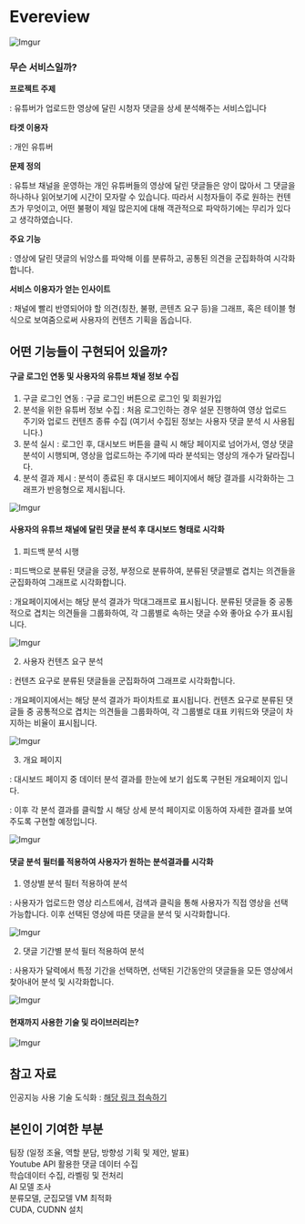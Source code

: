 # Evereview 

![Imgur](https://imgur.com/wMoheXq.jpg)

### 무슨 서비스일까?

**프로젝트 주제** 

: 유튜버가 업로드한 영상에 달린 시청자 댓글을 상세 분석해주는 서비스입니다

**타겟 이용자**

: 개인 유튜버

**문제 정의**

: 유튜브 채널을 운영하는 개인 유튜버들의 영상에 달린 댓글들은 양이 많아서 그 댓글을 하나하나 읽어보기에 시간이 모자랄 수 있습니다. 따라서 시청자들이 주로 원하는 컨텐츠가 무엇이고, 어떤 불평이 제일 많은지에 대해 객관적으로 파악하기에는 무리가 있다고 생각하였습니다.

**주요 기능**

: 영상에 달린 댓글의 뉘앙스를 파악해 이를 분류하고, 공통된 의견을 군집화하여 시각화합니다.

**서비스 이용자가 얻는 인사이트**

: 채널에 빨리 반영되어야 할 의견(칭찬, 불평, 콘텐츠 요구 등)을 그래프, 혹은 테이블 형식으로 보여줌으로써 사용자의 컨텐츠 기획을 돕습니다.        



## 어떤 기능들이 구현되어 있을까?

#### 구글 로그인 연동 및 사용자의 유튜브 채널 정보 수집  

1. 구글 로그인 연동 : 구글 로그인 버튼으로 로그인 및 회원가입
2. 분석을 위한 유튜버 정보 수집 : 처음 로그인하는 경우 설문 진행하여 영상 업로드 주기와 업로드 컨텐츠 종류 수집 (여기서 수집된 정보는 사용자 댓글 분석 시 사용됩니다.)
3. 분석 실시 : 로그인 후, 대시보드 버튼을 클릭 시 해당 페이지로 넘어가서, 영상 댓글 분석이 시행되며, 영상을 업로드하는 주기에 따라 분석되는 영상의 개수가 달라집니다.
4. 분석 결과 제시 : 분석이 종료된 후 대시보드 페이지에서 해당 결과를 시각화하는 그래프가 반응형으로 제시됩니다.

![Imgur](https://imgur.com/tJcoo5F.jpg)

#### 사용자의 유튜브 채널에 달린 댓글 분석 후 대시보드 형태로 시각화  

1. 피드백 분석 시행

: 피드백으로 분류된 댓글을 긍정, 부정으로 분류하여, 분류된 댓글별로 겹치는 의견들을 군집화하여 그래프로 시각화합니다.

: 개요페이지에서는 해당 분석 결과가 막대그래프로 표시됩니다. 분류된 댓글들 중 공통적으로 겹치는 의견들을 그룹화하여, 각 그룹별로 속하는 댓글 수와 좋아요 수가 표시됩니다.  

![Imgur](https://imgur.com/hisUbKq.jpg)

2. 사용자 컨텐츠 요구 분석  

: 컨텐츠 요구로 분류된 댓글들을 군집화하여 그래프로 시각화합니다.

: 개요페이지에서는 해당 분석 결과가 파이차트로 표시됩니다. 컨텐츠 요구로 분류된 댓글들 중 공통적으로 겹치는 의견들을 그룹화하여, 각 그룹별로 대표 키워드와 댓글이 차지하는 비율이 표시됩니다.

![Imgur](https://imgur.com/evLLSwL.jpg)  

3. 개요 페이지

: 대시보드 페이지 중 데이터 분석 결과를 한눈에 보기 쉽도록 구현된 개요페이지 입니다. 

: 이후 각 분석 결과를 클릭할 시 해당 상세 분석 페이지로 이동하여 자세한 결과를 보여주도록 구현할 예정입니다.  

![Imgur](https://imgur.com/VjtH5RR.jpg)

#### **댓글 분석 필터를 적용하여 사용자가 원하는 분석결과를 시각화**

1. 영상별 분석 필터 적용하여 분석

: 사용자가 업로드한 영상 리스트에서, 검색과 클릭을 통해 사용자가 직접 영상을 선택 가능합니다. 이후 선택된 영상에 따른 댓글을 분석 및 시각화합니다.  

![Imgur](https://imgur.com/NNipGWN.jpg)

2. 댓글 기간별 분석 필터 적용하여 분석

: 사용자가 달력에서 특정 기간을 선택하면, 선택된 기간동안의 댓글들을 모든 영상에서 찾아내어 분석 및 시각화합니다.  

![Imgur](https://imgur.com/qhEOnIE.jpg)





#### 현재까지 사용한 기술 및 라이브러리는?  

![Imgur](https://imgur.com/wgYa0uJ.jpg)  

## 참고 자료

인공지능 사용 기술 도식화 : [해당 링크 접속하기](https://bit.ly/3IbUKDE)



## 본인이 기여한 부분  

팀장 (일정 조율, 역할 분담, 방향성 기획 및 제안, 발표)  
Youtube API 활용한 댓글 데이터 수집    
학습데이터 수집, 라벨링 및 전처리  
AI 모델 조사  
분류모델, 군집모델 VM 최적화   
CUDA, CUDNN 설치  
